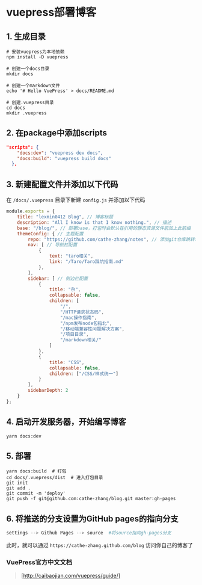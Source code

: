 # vuepress部署博客

## 1. 生成目录

``` shell
# 安装vuepress为本地依赖
npm install -D vuepress

# 创建一个docs目录
mkdir docs

# 创建一个markdown文件
echo '# Hello VuePress' > docs/README.md

# 创建.vuepress目录
cd docs
mkdir .vuepress
```

## 2. 在package中添加scripts

``` json
"scripts": {
    "docs:dev": "vuepress dev docs",
    "docs:build": "vuepress build docs"
  },
```

## 3. 新建配置文件并添加以下代码

在 `/docs/.vuepress` 目录下新建 `config.js` 并添加以下代码

``` js
module.exports = {
    title: "lexmin0412 Blog", // 博客标题
    description: "All I know is that I know nothing.", // 描述
    base: "/blog/", // 部署base，打包时会默认在引用的静态资源文件前加上此前缀
    themeConfig: { // 主题配置
        repo: "https://github.com/cathe-zhang/notes", // 添加git仓库跳转地址，会在导航栏生成一个GitHub链接
        nav: [ // 导航栏配置
            {
                text: "taro相关",
                link: "/Taro/Taro踩坑指南.md"
            },
        ],
        sidebar: [ // 侧边栏配置
            {
                title: "杂",
                collapsable: false,
                children: [
                    "/",
                    "/HTTP请求状态码",
                    "/mac操作指南",
                    "/npm发布node包指北",
                    "/移动端兼容性问题解决方案",
                    "/项目目录",
                    "/markdown相关/"
                ]
            },
            {
                title: "CSS",
                collapsable: false,
                children: ["/CSS/样式统一"]
            }
        ],
        sidebarDepth: 2
    }
};
```

## 4. 启动开发服务器，开始编写博客

``` shell
yarn docs:dev
```

## 5. 部署

``` shell
yarn docs:build  # 打包
cd docs/.vuepress/dist  # 进入打包目录
git init
git add .
git commit -m 'deploy'
git push -f git@github.com:cathe-zhang/blog.git master:gh-pages
```

## 6. 将推送的分支设置为GitHub pages的指向分支

``` python
settings --> Github Pages --> source  #将source指向gh-pages分支
```

此时，就可以通过 `https://cathe-zhang.github.com/blog` 访问你自己的博客了

### VuePress官方中文文档

> [http://caibaojian.com/vuepress/guide/]
